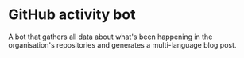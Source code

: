 # GitHub activity bot

A bot that gathers all data about what's been happening in the organisation's repositories and generates a multi-language blog post.